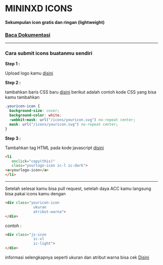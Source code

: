 # MININXD ICONS
#### Sekumpulan icon gratis dan ringan (lightweight)
### [Baca Dokumentasi](https://icons.mininxd.my.id/)

---

### Cara submit icons buatanmu sendiri
__Step 1 :__

Upload logo kamu [disini](https://github.com/MininxD/icons/tree/main/icons/community_icons)

__Step 2 :__

tambahkan baris CSS baru [disini](https://github.com/MininxD/icons/blob/main/css/community.css)
berikut adalah contoh kode CSS yang bisa kamu tambahkan
```css
.youricon-icon {
  background-size: cover;
  background-color: white;
  -webkit-mask: url("/icons/youricon.svg") no-repeat center;
  mask: url("/icons/youricon.svg") no-repeat center;
}
```

__Step 3 :__

Tambahkan tag HTML pada kode javascript [disini](https://github.com/MininxD/icons/edit/main/src/community.js)
```html
<li 
   onclick="copy(this)"
   class="yourlogo-icon ic-l ic-dark">
<a>yourlogo-icon</a>
</li>
```

---

Setelah selesai kamu bisa pull request, setelah daya ACC kamu langsung bisa pakai icons kamu dengan

```html
<div class="youricon-icon
             ukuran
             atribut-warna">
</div>
```

contoh :
```html
<div class="js-icon
             ic-xl
             ic-light">
</div>
```
informasi selengkapnya seperti ukuran dan atribut warna bisa cek [Disini](https:/icons.mininxd.my.id)
